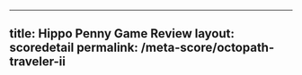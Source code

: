 ---
        
title: Hippo Penny Game Review
layout: scoredetail
permalink: /meta-score/octopath-traveler-ii
---